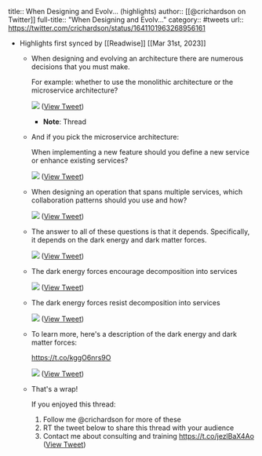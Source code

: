 title:: When Designing and Evolv... (highlights)
author:: [[@crichardson on Twitter]]
full-title:: "When Designing and Evolv..."
category:: #tweets
url:: https://twitter.com/crichardson/status/1641101963268956161

- Highlights first synced by [[Readwise]] [[Mar 31st, 2023]]
	- When designing and evolving an architecture there are numerous decisions that you must make. 
	  
	  For example: whether to use the monolithic architecture or the microservice architecture? 
	  
	  ![](https://pbs.twimg.com/media/FsZdiczX0AESgnm.png) ([View Tweet](https://twitter.com/crichardson/status/1641101963268956161))
		- **Note**: Thread
	- And if you pick the microservice architecture:
	  
	  When implementing a new feature should you define a new service or enhance existing services? 
	  
	  ![](https://pbs.twimg.com/media/FsZdjINWYAIqOO9.png) ([View Tweet](https://twitter.com/crichardson/status/1641101975625388037))
	- When designing an operation that spans multiple services, which collaboration patterns should you use and how? 
	  
	  ![](https://pbs.twimg.com/media/FsZdjh0XwAAzgNg.png) ([View Tweet](https://twitter.com/crichardson/status/1641101982764072962))
	- The answer to all of these questions is that it depends. Specifically, it depends on the dark energy and dark matter forces. 
	  
	  ![](https://pbs.twimg.com/media/FsZdj6kXwAAqhmH.jpg) ([View Tweet](https://twitter.com/crichardson/status/1641101988694831105))
	- The dark energy forces  encourage decomposition into services 
	  
	  ![](https://pbs.twimg.com/media/FsZdkQnWwAAguhk.jpg) ([View Tweet](https://twitter.com/crichardson/status/1641101994495549445))
	- The dark energy forces resist decomposition into services 
	  
	  ![](https://pbs.twimg.com/media/FsZdkmnWwAA-g97.jpg) ([View Tweet](https://twitter.com/crichardson/status/1641102001231495169))
	- To learn more, here's a description of the dark energy and dark matter forces:
	  
	  https://t.co/kggO6nrs9O 
	  
	  ![](https://pbs.twimg.com/media/FsZdk-GXoAIdGqp.jpg) ([View Tweet](https://twitter.com/crichardson/status/1641102008051552257))
	- That's a wrap!
	  
	  If you enjoyed this thread:
	  
	  1. Follow me @crichardson for more of these
	  2. RT the tweet below to share this thread with your audience
	  3. Contact me about consulting and training https://t.co/jezlBaX4Ao ([View Tweet](https://twitter.com/crichardson/status/1641102010400268289))